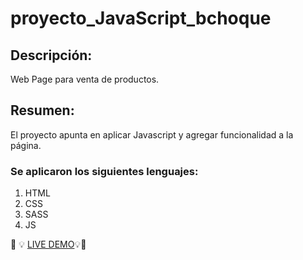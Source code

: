 # proyecto_JavaScript_bchoque

## **Descripción:**

Web Page para venta de productos.

## **Resumen:**

El proyecto apunta en aplicar Javascript y agregar funcionalidad a la página.

### Se aplicaron los siguientes lenguajes:

1. HTML
2. CSS
3. SASS
4. JS

🚀 💡 [LIVE DEMO](https://borischoque.github.io/project_JS_ch_borischoque/)💡🚀
